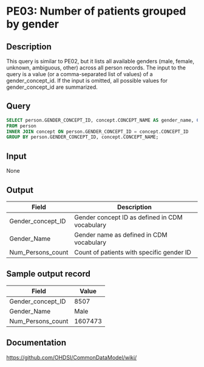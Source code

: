 <!---
Group:person
Name:PE03 Number of patients grouped by gender
Author:Patrick Ryan
CDM Version: 5.0
-->

# PE03: Number of patients grouped by gender

## Description
This query is similar to PE02, but it lists all available genders (male, female, unknown, ambiguous, other) across all person records. The input to the query is a value (or a comma-separated list of values) of a gender_concept_id. If the input is omitted, all possible values for gender_concept_id are summarized.

## Query
```sql
SELECT person.GENDER_CONCEPT_ID, concept.CONCEPT_NAME AS gender_name, COUNT(person.person_ID) AS num_persons_count
FROM person
INNER JOIN concept ON person.GENDER_CONCEPT_ID = concept.CONCEPT_ID
GROUP BY person.GENDER_CONCEPT_ID, concept.CONCEPT_NAME;
```

## Input

None

## Output

|  Field |  Description |
| --- | --- |
| Gender_concept_ID |  Gender concept ID as defined in CDM vocabulary |
| Gender_Name | Gender name as defined in CDM vocabulary |
| Num_Persons_count | Count of patients with specific gender ID |

## Sample output record

|  Field |  Value |
| --- | --- |
| Gender_concept_ID | 8507 |
| Gender_Name | Male |
| Num_Persons_count | 1607473 |


## Documentation
https://github.com/OHDSI/CommonDataModel/wiki/
